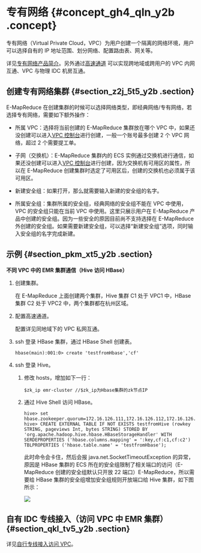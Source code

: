 # 专有网络 {#concept_gh4_qln_y2b .concept}

专有网络（Virtual Private Cloud，VPC）为用户创建一个隔离的网络环境，用户可以选择自有的 IP 地址范围、划分网络、配置路由表、网关等。

详见[专有网络产品简介](https://help.aliyun.com/document_detail/34217.html)。另外通过[高速通道](https://www.aliyun.com/product/expressconnect) 可以实现跨地域或跨用户的 VPC 内网互通、VPC 与物理 IDC 机房互通。

## 创建专有网络集群 {#section_z2j_5t5_y2b .section}

E-MapReduce 在创建集群的时候可以选择网络类型，即经典网络/专有网络，若选择专有网络，需要如下额外操作：

-   所属 VPC：选择将当前创建的 E-MapReduce 集群放在哪个 VPC 中，如果还没创建可以进入[VPC 控制台](https://vpc.console.aliyun.com/#/)进行创建，一般一个账号最多创建 2 个 VPC 网络，超过 2 个需要提工单。

-   子网（交换机）：E-MapReduce 集群内的 ECS 实例通过交换机进行通信，如果还没创建可以进入[VPC 控制台](https://vpc.console.aliyun.com/#/)进行创建，因为交换机有可用区的属性，所以在 E-MapReduce 创建集群时选定了可用区后，创建的交换机也必须属于该可用区。

-   新建安全组：如果打开，那么就需要输入新建的安全组的名字。

-   所属安全组：集群所属的安全组，经典网络的安全组不能在 VPC 中使用，VPC 的安全组只能在当前 VPC 中使用。这里只展示用户在 E-MapReduce 产品中创建的安全组。因为一些安全的原因目前尚不支持选择在 E-MapReduce 外创建的安全组。如果需要新建安全组，可以选择“新建安全组”选项，同时输入安全组的名字完成新建。


## 示例 {#section_pkm_xt5_y2b .section}

**不同 VPC 中的 EMR 集群通信（Hive 访问 HBase）**

1.  创建集群。

    在 E-MapReduce 上面创建两个集群，Hive 集群 C1 处于 VPC1 中，HBase 集群 C2 处于 VPC2 中，两个集群都在杭州区域。

2.  配置高速通道。

    配置详见同地域下的 VPC 私网互通。

3.  ssh 登录 HBase 集群，通过 HBase Shell 创建表。

    ```
    hbase(main):001:0> create 'testfromHbase','cf'
    ```

4.  ssh 登录 Hive。
    1.  修改 hosts，增加如下一行：

        ```
        $zk_ip emr-cluster //$zk_ip为Hbase集群的zk节点IP
        ```

    2.  通过 Hive Shell 访问 HBase。

        ```
        hive> set hbase.zookeeper.quorum=172.16.126.111,172.16.126.112,172.16.126.113;
        hive> CREATE EXTERNAL TABLE IF NOT EXISTS testfromHive (rowkey STRING, pageviews Int, bytes STRING) STORED BY 'org.apache.hadoop.hive.hbase.HBaseStorageHandler' WITH SERDEPROPERTIES ('hbase.columns.mapping' = ':key,cf:c1,cf:c2') TBLPROPERTIES ('hbase.table.name' = 'testfromHbase');
        ```

        此时命令会卡住，然后会报 java.net.SocketTimeoutException 的异常，原因是 HBase 集群的 ECS 所在的安全组限制了相关端口的访问（E-MapReduce 创建的安全组默认只开放 22 端口）E-MapReduce，所以需要给 HBase 集群的安全组增加安全组规则开放端口给 Hive 集群，如下图所示：

        ![](http://static-aliyun-doc.oss-cn-hangzhou.aliyuncs.com/assets/img/17888/153690868310585_zh-CN.png)


## 自有 IDC 专线接入（访问 VPC 中 EMR 集群） {#section_qkl_tv5_y2b .section}

详见[自行专线接入访问 VPC](https://help.aliyun.com/document_detail/expressconnect/product-introduction/scenario.html?spm=5176.docexpressconnect/product-introduction/function.6.89.wP2oQq)。

